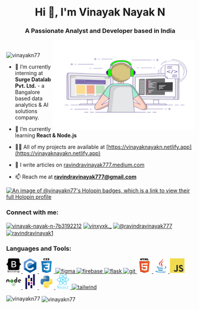 <h1 align="center">Hi 👋, I'm Vinayak Nayak N</h1>
<h3 align="center">A Passionate Analyst and Developer based in India</h3> 
<img alt="Coding" align="right" width="380" height="240" src="https://raw.githubusercontent.com/devSouvik/devSouvik/master/gif3.gif"/><br>
 
<p align="left"> <img src="https://komarev.com/ghpvc/?username=vinayakn77&label=Profile%20views&color=0e75b6&style=flat" alt="vinayakn77" /> </p>
 
- 🔭 I’m currently interning at **Surge Datalab Pvt. Ltd.** - a Bangalore based data analytics & AI solutions company.

- 🌱 I’m currently learning **React & Node.js**

- 👨‍💻 All of my projects are available at   [https://vinayaknayakn.netlify.app](https://vinayaknayakn.netlify.app)

- 📝 I write articles on [ravindravinayak777.medium.com](ravindravinayak777.medium.com)

- 📫 Reach me at  **ravindravinayak777@gmail.com**

  
[![An image of @vinayakn77's Holopin badges, which is a link to view their full Holopin profile](https://holopin.me/vinayakn77)](https://holopin.io/@vinayakn77)


<h3 align="left">Connect with me:</h3>
<p align="left">
<a href="https://linkedin.com/in/vinayak-nayak-n-7b3192212" target="blank"><img align="center" src="https://raw.githubusercontent.com/rahuldkjain/github-profile-readme-generator/master/src/images/icons/Social/linked-in-alt.svg" alt="vinayak-nayak-n-7b3192212" height="30" width="40" /></a>
<a href="https://instagram.com/vinxyxk._" target="blank"><img align="center" src="https://raw.githubusercontent.com/rahuldkjain/github-profile-readme-generator/master/src/images/icons/Social/instagram.svg" alt="vinxyxk._" height="30" width="40" /></a>
<a href="https://medium.com/@ravindravinayak777" target="blank"><img align="center" src="https://raw.githubusercontent.com/rahuldkjain/github-profile-readme-generator/master/src/images/icons/Social/medium.svg" alt="@ravindravinayak777" height="30" width="40" /></a>
<a href="https://www.hackerrank.com/ravindravinayak1" target="blank"><img align="center" src="https://raw.githubusercontent.com/rahuldkjain/github-profile-readme-generator/master/src/images/icons/Social/hackerrank.svg" alt="ravindravinayak1" height="30" width="40" /></a>
</p>

<h3 align="left">Languages and Tools:</h3>
<p align="left"> <a href="https://getbootstrap.com" target="_blank" rel="noreferrer"> <img src="https://raw.githubusercontent.com/devicons/devicon/master/icons/bootstrap/bootstrap-plain-wordmark.svg" alt="bootstrap" width="40" height="40"/> </a> <a href="https://www.cprogramming.com/" target="_blank" rel="noreferrer"> <img src="https://raw.githubusercontent.com/devicons/devicon/master/icons/c/c-original.svg" alt="c" width="40" height="40"/> </a> <a href="https://www.w3schools.com/css/" target="_blank" rel="noreferrer"> <img src="https://raw.githubusercontent.com/devicons/devicon/master/icons/css3/css3-original-wordmark.svg" alt="css3" width="40" height="40"/> </a> <a href="https://www.figma.com/" target="_blank" rel="noreferrer"> <img src="https://www.vectorlogo.zone/logos/figma/figma-icon.svg" alt="figma" width="40" height="40"/> </a> <a href="https://firebase.google.com/" target="_blank" rel="noreferrer"> <img src="https://www.vectorlogo.zone/logos/firebase/firebase-icon.svg" alt="firebase" width="40" height="40"/> </a> <a href="https://flask.palletsprojects.com/" target="_blank" rel="noreferrer"> <img src="https://www.vectorlogo.zone/logos/pocoo_flask/pocoo_flask-icon.svg" alt="flask" width="40" height="40"/> </a> <a href="https://git-scm.com/" target="_blank" rel="noreferrer"> <img src="https://www.vectorlogo.zone/logos/git-scm/git-scm-icon.svg" alt="git" width="40" height="40"/> </a> <a href="https://www.w3.org/html/" target="_blank" rel="noreferrer"> <img src="https://raw.githubusercontent.com/devicons/devicon/master/icons/html5/html5-original-wordmark.svg" alt="html5" width="40" height="40"/> </a> <a href="https://www.java.com" target="_blank" rel="noreferrer"> <img src="https://raw.githubusercontent.com/devicons/devicon/master/icons/java/java-original.svg" alt="java" width="40" height="40"/> </a> <a href="https://developer.mozilla.org/en-US/docs/Web/JavaScript" target="_blank" rel="noreferrer"> <img src="https://raw.githubusercontent.com/devicons/devicon/master/icons/javascript/javascript-original.svg" alt="javascript" width="40" height="40"/> </a> <a href="https://www.mongodb.com/" target="_blank" rel="noreferrer"> <a href="https://nodejs.org" target="_blank" rel="noreferrer"> <img src="https://raw.githubusercontent.com/devicons/devicon/master/icons/nodejs/nodejs-original-wordmark.svg" alt="nodejs" width="40" height="40"/> </a> <a href="https://pandas.pydata.org/" target="_blank" rel="noreferrer"> <img src="https://raw.githubusercontent.com/devicons/devicon/2ae2a900d2f041da66e950e4d48052658d850630/icons/pandas/pandas-original.svg" alt="pandas" width="40" height="40"/> </a> <a href="https://www.python.org" target="_blank" rel="noreferrer"> <img src="https://raw.githubusercontent.com/devicons/devicon/master/icons/python/python-original.svg" alt="python" width="40" height="40"/> </a> <a href="https://reactjs.org/" target="_blank" rel="noreferrer"> <img src="https://raw.githubusercontent.com/devicons/devicon/master/icons/react/react-original-wordmark.svg" alt="react" width="40" height="40"/> </a> <a href="https://tailwindcss.com/" target="_blank" rel="noreferrer"> <img src="https://www.vectorlogo.zone/logos/tailwindcss/tailwindcss-icon.svg" alt="tailwind" width="40" height="40"/> </a> </p>

<p><img align="left" src="https://github-readme-stats.vercel.app/api/top-langs?username=vinayakn77&show_icons=true&locale=en&layout=compact" alt="vinayakn77" /></p>

<p>&nbsp;<img align="center" src="https://github-readme-stats.vercel.app/api?username=vinayakn77&show_icons=true&locale=en" alt="vinayakn77" /></p>
